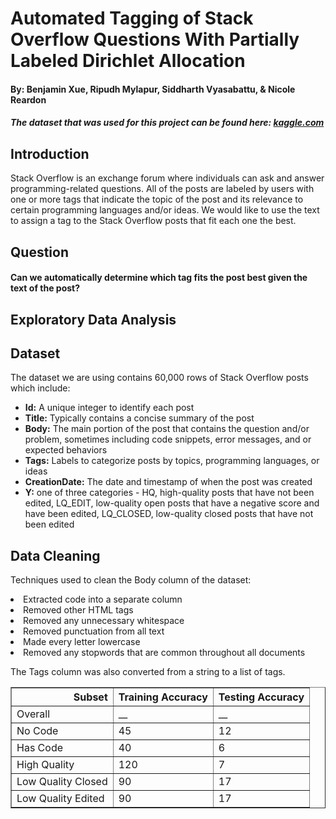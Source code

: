 # Automated Tagging of Stack Overflow Questions With Partially Labeled Dirichlet Allocation
<h4 id="creators">By: Benjamin Xue, Ripudh Mylapur, Siddharth Vyasabattu, & Nicole Reardon</h4>
<h5><em> The dataset that was used for this project can be found here: <a href = "https://www.kaggle.com/datasets/imoore/60k-stack-overflow-questions-with-quality-rate">kaggle.com</a></em></h5>

<h2>Introduction</h2>

<p>Stack Overflow is an exchange forum where individuals can ask and answer programming-related questions. All of the posts are labeled by users with one or more tags that indicate the topic of the post and its relevance to certain programming languages and/or ideas. We would like to use the text to assign a tag to the Stack Overflow posts that fit each one the best.</p>

<h2>Question</h2>
<h4><strong>Can we automatically determine which tag fits the post best given the text of the post?</strong></h4>

<h2>Exploratory Data Analysis</h2>


<h2>Dataset</h2>
<p>The dataset we are using contains 60,000 rows of Stack Overflow posts which include:</p>
<ul>
<li><strong>Id:</strong> A unique integer to identify each post</li>
<li><strong>Title:</strong> Typically contains a concise summary of the post</li>
<li><strong>Body:</strong> The main portion of the post that contains the question and/or problem, sometimes including code snippets, error messages, and or expected behaviors</li>
<li><strong>Tags:</strong> Labels to categorize posts by topics, programming languages, or ideas</li>
<li><strong>CreationDate:</strong> The date and timestamp of when the post was created</li>
<li><strong>Y:</strong> one of three categories - HQ, high-quality posts that have not been edited, LQ_EDIT, low-quality open posts that have a negative score and have been edited, LQ_CLOSED, low-quality closed posts that have not been edited</li>
</ul>

<h2>Data Cleaning</h2>
<p>Techniques used to clean the Body column of the dataset:</p>
<li>Extracted code into a separate column</li>
<li>Removed other HTML tags</li>
<li>Removed any unnecessary whitespace</li>
<li>Removed punctuation from all text</li>
<li>Made every letter lowercase</li>
<li>Removed any stopwords that are common throughout all documents</li>
<p>The Tags column was also converted from a string to a list of tags.</p>



<table border="1" class="dataframe">
  <thead>
    <tr style="text-align: right;">
      <th>Subset</th>
      <th>Training Accuracy</th>
      <th>Testing Accuracy</th>
    </tr>
  </thead>
  <tbody>
    <tr>
      <td>Overall</td>
      <td>__</td>
      <td>__</td>
    </tr>
    <tr>
      <td>No Code</td>
      <td>45</td>
      <td>12</td>
    </tr>
    <tr>
      <td>Has Code</td>
      <td>40</td>
      <td>6</td>
    </tr>
    <tr>
      <td>High Quality</td>
      <td>120</td>
      <td>7</td>
    </tr>
    <tr>
      <td>Low Quality Closed</td>
      <td>90</td>
      <td>17</td>
    </tr>
    <tr>
      <td>Low Quality Edited</td>
      <td>90</td>
      <td>17</td>
    </tr>
  </tbody>
</table>
